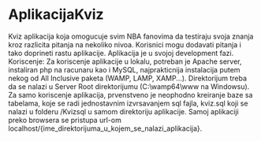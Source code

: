 # AplikacijaKviz
Kviz aplikacija koja omogucuje svim NBA fanovima da testiraju svoja znanja kroz razlicita pitanja na nekoliko nivoa. Korisnici mogu dodavati pitanja i tako doprineti rastu aplikacije. Aplikacija je u svojoj development fazi.
Koriscenje:
Za koriscenje aplikacije u lokalu, potreban je Apache server, instaliran php na racunaru kao i MySQL, najprakticnija instalacija putem nekog od All Inclusive paketa (WAMP, LAMP, XAMP...). Direktorijum treba da se nalazi u Server Root direktorijumu (C:\wamp64\www na Windowsu). Za samo koriscenje aplikacija, prvenstveno je neophodno kreiranje baze sa tabelama, koje se radi jednostavnim izvrsavanjem sql fajla, kviz.sql koji se nalazi u folderu /Kvizsql u samom direktoriju aplikacije. Samoj aplikaciji preko browsera se pristupa url-om localhost/{ime_direktorijuma_u_kojem_se_nalazi_aplikacija}.
